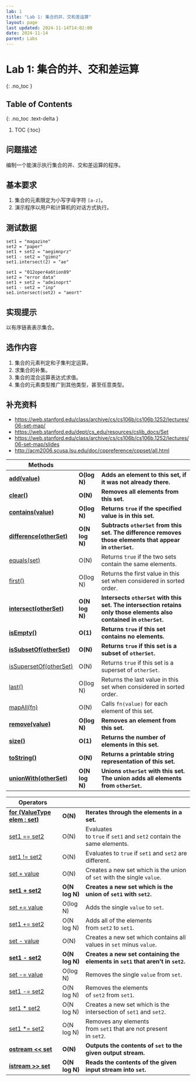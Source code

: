 ```yaml
---
lab: 1
title: "Lab 1: 集合的并、交和差运算"
layout: page
last updated: 2024-11-14T14:02:00
date: 2024-11-14
parent: Labs
---
```

# Lab 1: 集合的并、交和差运算
{: .no_toc }

## Table of Contents
{: .no_toc .text-delta }

1. TOC
{:toc}

## 问题描述

编制一个能演示执行集合的并、交和差运算的程序。

## 基本要求

1. 集合的元素限定为小写字母字符 `[a-z]`。
2. 演示程序以用户和计算机的对话方式执行。

## 测试数据

```
set1 = "magazine"
set2 = "paper"
set1 + set2 = "aegimnprz"
set1 - set2 = "gimnz"
set1.intersect(2) = "ae"
```

```
set1 = "012oper4a6tion89"
set2 = "error data"
set1 + set2 = "adeinoprt"
set1 - set2 = "inp"
se1.intersect(set2) = "aeort"
```

## 实现提示

以有序链表表示集合。

## 选作内容

1. 集合的元素判定和子集判定运算。
2. 求集合的补集。
3. 集合的混合运算表达式求值。
4. 集合的元素类型推广到其他类型，甚至任意类型。

## 补充资料

- <https://web.stanford.edu/class/archive/cs/cs106b/cs106b.1252/lectures/06-set-map/>
- <https://web.stanford.edu/dept/cs_edu/resources/cslib_docs/Set>
- https://web.stanford.edu/class/archive/cs/cs106b/cs106b.1252/lectures/06-set-map/slides
- http://acm2006.scusa.lsu.edu/doc/cppreference/cppset/all.html

| Methods                                                                                                     |                |                                                                                                                     |
| ----------------------------------------------------------------------------------------------------------- | -------------- | ------------------------------------------------------------------------------------------------------------------- |
| **[add(value)](https://web.stanford.edu/dept/cs_edu/resources/cslib_docs/Set#Method:add)**                  | **O(log N)**   | **Adds an element to this set, if it was not already there.**                                                       |
| **[clear()](https://web.stanford.edu/dept/cs_edu/resources/cslib_docs/Set#Method:clear)**                   | **O(N)**       | **Removes all elements from this set.**                                                                             |
| **[contains(value)](https://web.stanford.edu/dept/cs_edu/resources/cslib_docs/Set#Method:contains)**        | **O(log N)**   | **Returns `true` if the specified value is in this set.**                                                           |
| **[difference(otherSet)](https://web.stanford.edu/dept/cs_edu/resources/cslib_docs/Set#Method:difference)** | **O(N log N)** | **Subtracts `otherSet` from this set. The difference removes those elements that appear in `otherSet`.**            |
| [equals(set)](https://web.stanford.edu/dept/cs_edu/resources/cslib_docs/Set#Method:equals)                  | O(N)           | Returns `true` if the two sets contain the same elements.                                                           |
| [first()](https://web.stanford.edu/dept/cs_edu/resources/cslib_docs/Set#Method:first)                       | O(log N)       | Returns the first value in this set when considered in sorted order.                                                |
| **[intersect(otherSet)](https://web.stanford.edu/dept/cs_edu/resources/cslib_docs/Set#Method:intersect)**   | **O(N log N)** | **Intersects `otherSet` with this set. The intersection retains only those elements also contained in `otherSet`.** |
| **[isEmpty()](https://web.stanford.edu/dept/cs_edu/resources/cslib_docs/Set#Method:isEmpty)**               | **O(1)**       | **Returns `true` if this set contains no elements.**                                                                |
| **[isSubsetOf(otherSet)](https://web.stanford.edu/dept/cs_edu/resources/cslib_docs/Set#Method:isSubsetOf)** | **O(N)**       | **Returns `true` if this set is a subset of `otherSet`.**                                                           |
| [isSupersetOf(otherSet)](https://web.stanford.edu/dept/cs_edu/resources/cslib_docs/Set#Method:isSupersetOf) | O(N)           | Returns `true` if this set is a superset of `otherSet`.                                                             |
| [last()](https://web.stanford.edu/dept/cs_edu/resources/cslib_docs/Set#Method:last)                         | O(log N)       | Returns the last value in this set when considered in sorted order.                                                 |
| [mapAll(fn)](https://web.stanford.edu/dept/cs_edu/resources/cslib_docs/Set#Method:mapAll)                   | O(N)           | Calls `fn(value)` for each element of this set.                                                                     |
| **[remove(value)](https://web.stanford.edu/dept/cs_edu/resources/cslib_docs/Set#Method:remove)**                | **O(log N)**       | **Removes an element from this set.**                                                                                   |
| **[size()](https://web.stanford.edu/dept/cs_edu/resources/cslib_docs/Set#Method:size)**                     | **O(1)**       | **Returns the number of elements in this set.**                                                                     |
| **[toString()](https://web.stanford.edu/dept/cs_edu/resources/cslib_docs/Set#Method:toString)**             | **O(N)**       | **Returns a printable string representation of this set.**                                                          |
| **[unionWith(otherSet)](https://web.stanford.edu/dept/cs_edu/resources/cslib_docs/Set#Method:unionWith)**   | **O(N log N)** | **Unions `otherSet` with this set. The union adds all elements from `otherSet`.**                                   |

| Operators                                                                                                    |                |                                                                                |
| ------------------------------------------------------------------------------------------------------------ | -------------- | ------------------------------------------------------------------------------ |
| **[for (ValueType elem : set)](https://web.stanford.edu/dept/cs_edu/resources/cslib_docs/Set#Operator:foreach)** | **O(N)**           | **Iterates through the elements in a set.**                                        |
| [set1 == set2](https://web.stanford.edu/dept/cs_edu/resources/cslib_docs/Set#Operator:==)                    | O(N)           | Evaluates to `true` if `set1` and `set2` contain the same elements.            |
| [set1 != set2](https://web.stanford.edu/dept/cs_edu/resources/cslib_docs/Set#Operator:!=)                    | O(N)           | Evaluates to `true` if `set1` and `set2` are different.                        |
| [set + value](https://web.stanford.edu/dept/cs_edu/resources/cslib_docs/Set#Operator:+)                      | O(N)           | Creates a new set which is the union of `set` with the single `value`.         |
| **[set1 + set2](https://web.stanford.edu/dept/cs_edu/resources/cslib_docs/Set#Operator:+)**                  | **O(N log N)** | **Creates a new set which is the union of `set1` with `set2`.**                |
| [set += value](https://web.stanford.edu/dept/cs_edu/resources/cslib_docs/Set#Operator:+=)                    | O(log N)       | Adds the single `value` to `set`.                                              |
| [set1 += set2](https://web.stanford.edu/dept/cs_edu/resources/cslib_docs/Set#Operator:+=)                    | O(N log N)     | Adds all of the elements from `set2` to `set1`.                                |
| [set - value](https://web.stanford.edu/dept/cs_edu/resources/cslib_docs/Set#Operator:-)                      | O(N)           | Creates a new set which contains all values in `set` minus `value`.            |
| **[set1 - set2](https://web.stanford.edu/dept/cs_edu/resources/cslib_docs/Set#Operator:-)**                  | **O(N log N)** | **Creates a new set containing the elements in `set1` that aren't in `set2`.** |
| [set -= value](https://web.stanford.edu/dept/cs_edu/resources/cslib_docs/Set#Operator:-=)                    | O(log N)       | Removes the single `value` from `set`.                                         |
| [set1 -= set2](https://web.stanford.edu/dept/cs_edu/resources/cslib_docs/Set#Operator:-=)                    | O(N log N)     | Removes the elements of `set2` from `set1`.                                    |
| [set1 * set2](https://web.stanford.edu/dept/cs_edu/resources/cslib_docs/Set#Operator:*)                      | O(N log N)     | Creates a new set which is the intersection of `set1` and `set2`.              |
| [set1 *= set2](https://web.stanford.edu/dept/cs_edu/resources/cslib_docs/Set#Operator:*=)                    | O(N log N)     | Removes any elements from `set1` that are not present in `set2`.               |
| **[ostream << set](https://web.stanford.edu/dept/cs_edu/resources/cslib_docs/Set#Operator:%3C%3C)**          | **O(N)**       | **Outputs the contents of `set` to the given output stream.**                  |
| **[istream >> set](https://web.stanford.edu/dept/cs_edu/resources/cslib_docs/Set#Operator:%3E%3E)**          | **O(N log N)** | **Reads the contents of the given input stream into `set`.**                   |



